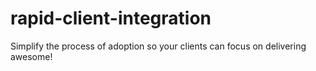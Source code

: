# rapid-client-integration
Simplify the process of adoption so your clients can focus on delivering awesome!
